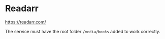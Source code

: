 # Readarr

https://readarr.com/

The service must have the root folder `/media/books` added to work correctly.
